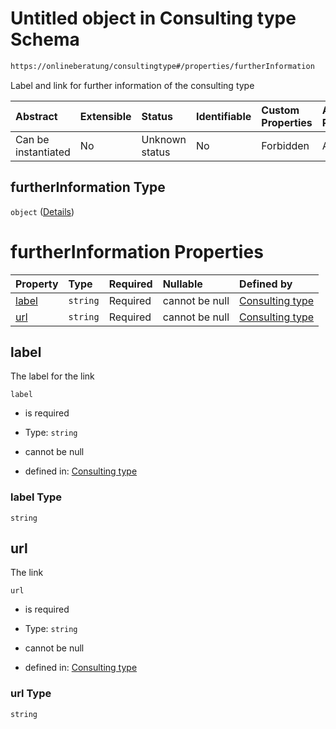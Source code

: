 # Untitled object in Consulting type Schema

```txt
https://onlineberatung/consultingtype#/properties/furtherInformation
```

Label and link for further information of the consulting type

| Abstract            | Extensible | Status         | Identifiable | Custom Properties | Additional Properties | Access Restrictions | Defined In                                                           |
| :------------------ | :--------- | :------------- | :----------- | :---------------- | :-------------------- | :------------------ | :------------------------------------------------------------------- |
| Can be instantiated | No         | Unknown status | No           | Forbidden         | Allowed               | none                | [consulting-type.json*](consulting-type.json "open original schema") |

## furtherInformation Type

`object` ([Details](consulting-type-properties-furtherinformation.md))

# furtherInformation Properties

| Property        | Type     | Required | Nullable       | Defined by                                                                                                                                                                   |
| :-------------- | :------- | :------- | :------------- | :--------------------------------------------------------------------------------------------------------------------------------------------------------------------------- |
| [label](#label) | `string` | Required | cannot be null | [Consulting type](consulting-type-properties-furtherinformation-properties-label.md "https://onlineberatung/consultingtype#/properties/furtherInformation/properties/label") |
| [url](#url)     | `string` | Required | cannot be null | [Consulting type](consulting-type-properties-furtherinformation-properties-url.md "https://onlineberatung/consultingtype#/properties/furtherInformation/properties/url")     |

## label

The label for the link

`label`

*   is required

*   Type: `string`

*   cannot be null

*   defined in: [Consulting type](consulting-type-properties-furtherinformation-properties-label.md "https://onlineberatung/consultingtype#/properties/furtherInformation/properties/label")

### label Type

`string`

## url

The link

`url`

*   is required

*   Type: `string`

*   cannot be null

*   defined in: [Consulting type](consulting-type-properties-furtherinformation-properties-url.md "https://onlineberatung/consultingtype#/properties/furtherInformation/properties/url")

### url Type

`string`
